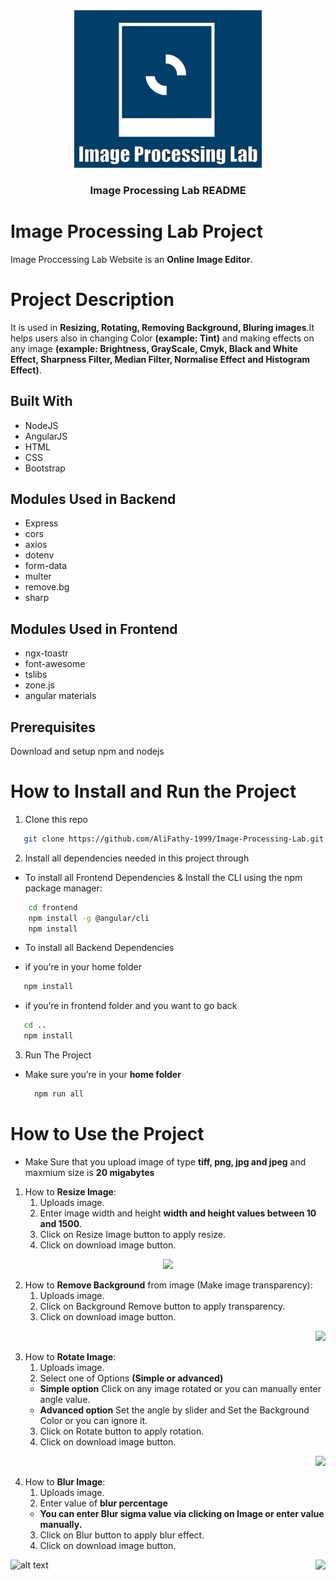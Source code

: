 <div align="center">
  <img src="frontend/src/assets/Websitelogo.gif">
  <h3>Image Processing Lab README</h3>
</div>

# Image Processing Lab Project

 Image Proccessing Lab Website is an **Online Image Editor**. 

# Project Description


It is used in **Resizing, Rotating, Removing Background, Bluring images**.It helps users also in changing Color **(example: Tint)** and making effects on any image **(example: Brightness, GrayScale, Cmyk, Black and White Effect, Sharpness Filter, Median Filter, Normalise Effect and Histogram Effect)**.


## Built With

<ul>
  <li>NodeJS</li>
  <li>AngularJS</li>
  <li>HTML</li>
  <li>CSS</li>
  <li>Bootstrap</li>  
</ul>

## Modules Used in Backend

<ul>
  <li>Express</li>
  <li>cors</li>
  <li>axios</li>
  <li>dotenv</li>
  <li>form-data</li>  
  <li>multer</li>
  <li>remove.bg</li>
  <li>sharp</li> 
</ul>

## Modules Used in Frontend

<ul>
  <li>ngx-toastr</li>
  <li>font-awesome</li>
  <li>tslibs</li>
  <li>zone.js</li>
  <li>angular materials</li>  
</ul>

## Prerequisites   

 Download and setup npm and nodejs


# How to Install and Run the Project



 1. Clone this repo

   ```sh
      git clone https://github.com/AliFathy-1999/Image-Processing-Lab.git
   ```
2. Install all dependencies needed in this project through</li>


  * To install all Frontend Dependencies & Install the CLI using the npm package manager:

  ```sh
      cd frontend
      npm install -g @angular/cli
      npm install
  ```
  * To install all Backend Dependencies

  * if you’re in your home folder

   ```sh
      npm install
   ```

  * if you’re in frontend folder and you want to go back 

   ```sh
      cd ..
      npm install
   ```

3. Run The Project
   
* Make sure you’re in your **home folder** 
  
    ```sh
      npm run all
   ``` 

# How to Use the Project

* Make Sure that you upload image of type **tiff, png, jpg and jpeg** and maxmium size is **20 migabytes** 

1. How to **Resize Image**:
    1. Uploads image.
    2. Enter image width and height **width and height values between 10 and 1500**. 
    3. Click on Resize Image button to apply resize. 
    4. Click on download image button.


<div align="center"><img src="frontend/src/assets/icons/resize.png"></div>

2. How to **Remove Background** from image (Make image transparency):
    1. Uploads image.
    2. Click on Background Remove button to apply transparency. 
    3. Click on download image button.

<div align="right"><img src="frontend/src/assets/icons/backgroundRemover.png"></div>

3. How to **Rotate Image**:
    1. Uploads image.
    2. Select one of Options **(Simple or advanced)**
      * **Simple option** Click on any image rotated or you can manually enter angle value.
      * **Advanced option** Set the angle by slider and Set the Background Color or you can ignore it.
    3. Click on Rotate button to apply rotation. 
    4. Click on download image button.
    
<div align="right"><img src="frontend/src/assets/icons/rotate.png"></div>

4. How to **Blur Image**:
    1. Uploads image.
    2. Enter value of **blur percentage**
      * **You can enter Blur sigma value via clicking on Image or enter value manually.**
    3. Click on Blur button to apply blur effect. 
    4. Click on download image button.
    
<div style="float: right"><img src="frontend/src/assets/icons/blur.png"></div>

![alt text](<img src="frontend/src/assets/icons/blur.png">)
